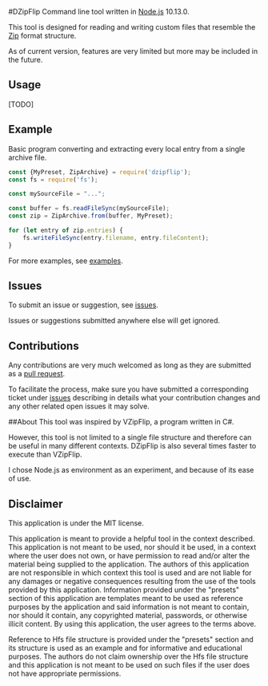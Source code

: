 #DZipFlip
Command line tool written in [Node.js](https://nodejs.org/en/) 10.13.0.

This tool is designed for reading and writing custom files that resemble the [Zip](https://en.wikipedia.org/wiki/Zip_(file_format)#Structure) format structure.

As of current version, features are very limited but more may be included in the future.

## Usage
[TODO]

## Example
Basic program converting and extracting every local entry from a single archive file.

```javascript
const {MyPreset, ZipArchive} = require('dzipflip');
const fs = require('fs');

const mySourceFile = "...";

const buffer = fs.readFileSync(mySourceFile);
const zip = ZipArchive.from(buffer, MyPreset);

for (let entry of zip.entries) {
    fs.writeFileSync(entry.filename, entry.fileContent);
}
```

For more examples, see [examples]().

## Issues
To submit an issue or suggestion, see [issues]().

Issues or suggestions submitted anywhere else will get ignored.

## Contributions
Any contributions are very much welcomed as long as they are submitted as a [pull request]().

To facilitate the process, make sure you have submitted a corresponding ticket under [issues]() describing in details what your contribution changes and any other related open issues it may solve.

##About
This tool was inspired by VZipFlip, a program written in C#.

However, this tool is not limited to a single file structure and therefore can be useful in many different contexts.
DZipFlip is also several times faster to execute than VZipFlip.

I chose Node.js as environment as an experiment, and because of its ease of use.

## Disclaimer
This application is under the MIT license.

This application is meant to provide a helpful tool in the context described.
This application is not meant to be used, nor should it be used, in a context where the user does not own, or have permission to read and/or alter the material being supplied to the application.
The authors of this application are not responsible in which context this tool is used and are not liable for any damages or negative consequences resulting from the use of the tools provided by this application.
Information provided under the "presets" section of this application are templates meant to be used as reference purposes by the application and said information is not meant to contain, nor should it contain, any copyrighted material, passwords, or otherwise illicit content.
By using this application, the user agrees to the terms above.

Reference to Hfs file structure is provided under the "presets" section and its structure is used as an example and for informative and educational purposes. The authors do not claim ownership over the Hfs file structure and this application is not meant to be used on such files if the user does not have appropriate permissions.
